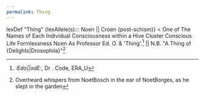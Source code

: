 ```yaml
---
permalink: Thing
---
```

lexDef "Thing" {lexAllele(s)::: Noen || Croen {post-schism}} < One of The Names of Each Individual Consciousness within a Hive Cluster Conscious Life Formlessness Noen As Professor Ed. O. & 'Thing'.[^ThingNoen] || N.B. "A Thing of {Delights|Drosophila}"[^ThingCroen]


[^ThingNoen]: *:Edo||odE:*, Dr . Code, ERA_U
[^ThingCroen]: Overheard whispers from NoetBosch in the ear of NoetBorges, as he slept in the garden
[^d]: *Post-Dissolution Entoetymology of the Drosophila,* Prof. Ed. O., ERA_U
